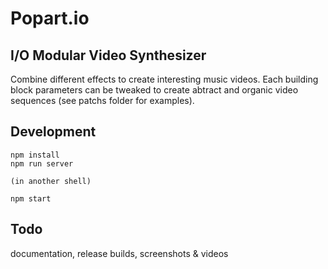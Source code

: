 # Popart.io

## I/O Modular Video Synthesizer
Combine different effects to create interesting music videos. Each building block parameters can be tweaked to create abtract and organic video sequences (see patchs folder for examples).

## Development
``` 
npm install
npm run server

(in another shell) 

npm start
```
## Todo
documentation, release builds, screenshots & videos

